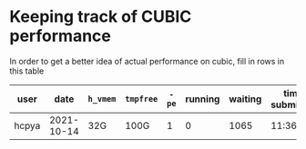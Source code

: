# Keeping track of CUBIC performance

In order to get a better idea of actual performance on cubic, fill in
rows in this table


| user | date | `h_vmem` | `tmpfree` | `-pe` | running | waiting | time submitted | time checked |
| ---- | ---- | -------- | --------- | ----- | ------- | ------- | ------- |------- |
| hcpya | 2021-10-14 | 32G | 100G | 1 | 0 | 1065 | 11:36 | 12:20 
